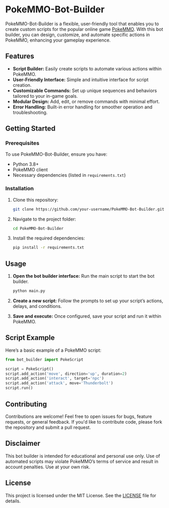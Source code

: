 
# PokeMMO-Bot-Builder

PokeMMO-Bot-Builder is a flexible, user-friendly tool that enables you to create custom scripts for the popular online game [PokeMMO](https://pokemmo.eu). With this bot builder, you can design, customize, and automate specific actions in PokeMMO, enhancing your gameplay experience.

## Features

- **Script Builder:** Easily create scripts to automate various actions within PokeMMO.
- **User-Friendly Interface:** Simple and intuitive interface for script creation.
- **Customizable Commands:** Set up unique sequences and behaviors tailored to your in-game goals.
- **Modular Design:** Add, edit, or remove commands with minimal effort.
- **Error Handling:** Built-in error handling for smoother operation and troubleshooting.

## Getting Started

### Prerequisites

To use PokeMMO-Bot-Builder, ensure you have:

- Python 3.8+
- PokeMMO client
- Necessary dependencies (listed in `requirements.txt`)

### Installation

1. Clone this repository:

   ```bash
   git clone https://github.com/your-username/PokeMMO-Bot-Builder.git
   ```

2. Navigate to the project folder:

   ```bash
   cd PokeMMO-Bot-Builder
   ```

3. Install the required dependencies:

   ```bash
   pip install -r requirements.txt
   ```

## Usage

1. **Open the bot builder interface:** Run the main script to start the bot builder.

   ```bash
   python main.py
   ```

2. **Create a new script:** Follow the prompts to set up your script’s actions, delays, and conditions.

3. **Save and execute:** Once configured, save your script and run it within PokeMMO.

## Script Example

Here’s a basic example of a PokeMMO script:

```python
from bot_builder import PokeScript

script = PokeScript()
script.add_action('move', direction='up', duration=2)
script.add_action('interact', target='npc')
script.add_action('attack', move='Thunderbolt')
script.run()
```

## Contributing

Contributions are welcome! Feel free to open issues for bugs, feature requests, or general feedback. If you'd like to contribute code, please fork the repository and submit a pull request.

## Disclaimer

This bot builder is intended for educational and personal use only. Use of automated scripts may violate PokeMMO’s terms of service and result in account penalties. Use at your own risk.

## License

This project is licensed under the MIT License. See the [LICENSE](LICENSE) file for details.

